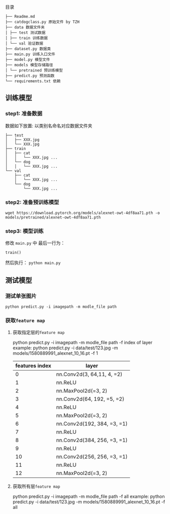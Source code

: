 目录

    ├── Readme.md
    ├── catdogclass.py 原始文件 by TZH
    ├── data 数据文件夹
    │ ├── test 测试数据
    │ ├── train 训练数据
    │ └── val 验证数据
    ├── dataset.py 数据类
    ├── main.py 训练入口文件
    ├── model.py 模型文件
    ├── models 模型存储路径
    │ └── pretrained 预训练模型
    ├── predict.py 预测函数
    └── requirements.txt 依赖

## 训练模型

### step1: 准备数据

数据如下放置: 以类别名命名对应数据文件夹

    ├── test
    │   ├── XXX.jpg
    │   └── XXX.jpg
    ├── train
    │   ├── cat
    │   │   └── XXX.jpg ...
    │   └── dog
    │   │   └── XXX.jpg ...
    └── val
        ├── cat
        │   └── XXX.jpg ...
        └── dog
            └── XXX.jpg ...

### step2: 准备预训练模型

    wget https://download.pytorch.org/models/alexnet-owt-4df8aa71.pth -o models/pretrained/alexnet-owt-4df8aa71.pth

### step3: 模型训练

修改 `main.py` 中 最后一行为：

    train()

然后执行： `python main.py`

## 测试模型

### 测试单张图片

    python predict.py -i imagepath -m modle_file path

### 获取`feature map`

1. 获取指定层的`feature map`

   python predict.py -i imagepath -m modle_file path -f index of layer
   example:
   python predict.py -i data/test/123.jpg -m models/1580889991_alexnet_10_16.pt -f 1

   | features index | layer                       |
   | -------------- | --------------------------- |
   | 0              | nn.Conv2d(3, 64,11, 4, =2)  |
   | 1              | nn.ReLU                     |
   | 2              | nn.MaxPool2d(=3, 2)         |
   | 3              | nn.Conv2d(64, 192, =5, =2)  |
   | 4              | nn.ReLU                     |
   | 5              | nn.MaxPool2d(=3, 2)         |
   | 6              | nn.Conv2d(192, 384, =3, =1) |
   | 7              | nn.ReLU                     |
   | 8              | nn.Conv2d(384, 256, =3, =1) |
   | 9              | nn.ReLU                     |
   | 10             | nn.Conv2d(256, 256, =3, =1) |
   | 11             | nn.ReLU                     |
   | 12             | nn.MaxPool2d(=3, 2)         |

2. 获取所有层`feature map`

   python predict.py -i imagepath -m modle_file path -f all
   example:
   python predict.py -i data/test/123.jpg -m models/1580889991_alexnet_10_16.pt -f all
